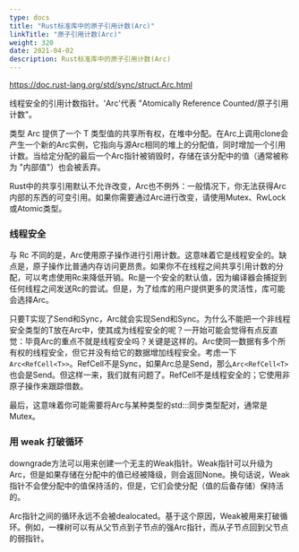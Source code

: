 ```yaml
---
type: docs
title: "Rust标准库中的原子引用计数(Arc)"
linkTitle: "原子引用计数(Arc)"
weight: 320
date: 2021-04-02
description: Rust标准库中的原子引用计数(Arc)
---
```


https://doc.rust-lang.org/std/sync/struct.Arc.html

线程安全的引用计数指针。'Arc'代表 "Atomically Reference Counted/原子引用计数"。

类型 Arc<T> 提供了一个 T 类型值的共享所有权，在堆中分配。在Arc上调用clone会产生一个新的Arc实例，它指向与源Arc相同的堆上的分配值，同时增加一个引用计数。当给定分配的最后一个Arc指针被销毁时，存储在该分配中的值（通常被称为 "内部值"）也会被丢弃。

Rust中的共享引用默认不允许改变，Arc也不例外：一般情况下，你无法获得Arc内部的东西的可变引用。如果你需要通过Arc进行改变，请使用Mutex、RwLock或Atomic类型。

### 线程安全

与 Rc<T> 不同的是，Arc<T>使用原子操作进行引用计数。这意味着它是线程安全的。缺点是，原子操作比普通内存访问更昂贵。如果你不在线程之间共享引用计数的分配，可以考虑使用Rc<T>来降低开销。Rc<T>是一个安全的默认值，因为编译器会捕捉到任何线程之间发送Rc<T>的尝试。但是，为了给库的用户提供更多的灵活性，库可能会选择Arc<T>。

只要T实现了Send和Sync，Arc<T>就会实现Send和Sync。为什么不能把一个非线程安全类型的T放在Arc<T>中，使其成为线程安全的呢？一开始可能会觉得有点反直觉：毕竟Arc<T>的重点不就是线程安全吗？关键是这样的。Arc<T>使同一数据有多个所有权的线程安全，但它并没有给它的数据增加线程安全。考虑一下 `Arc<RefCell<T>>`。RefCell<T>不是Sync，如果Arc<T>总是Send，那么`Arc<RefCell<T>`也会是Send。但这样一来，我们就有问题了。RefCell<T>不是线程安全的；它使用非原子操作来跟踪借数。

最后，这意味着你可能需要将Arc<T>与某种类型的std:::同步类型配对，通常是Mutex<T>。

### 用 weak 打破循环

downgrade方法可以用来创建一个无主的Weak指针。Weak指针可以升级为Arc，但是如果存储在分配中的值已经被降级，则会返回None。换句话说，Weak指针不会使分配中的值保持活的，但是，它们会使分配（值的后备存储）保持活的。

Arc指针之间的循环永远不会被dealocated。基于这个原因，Weak被用来打破循环。例如，一棵树可以有从父节点到子节点的强Arc指针，而从子节点回到父节点的弱指针。